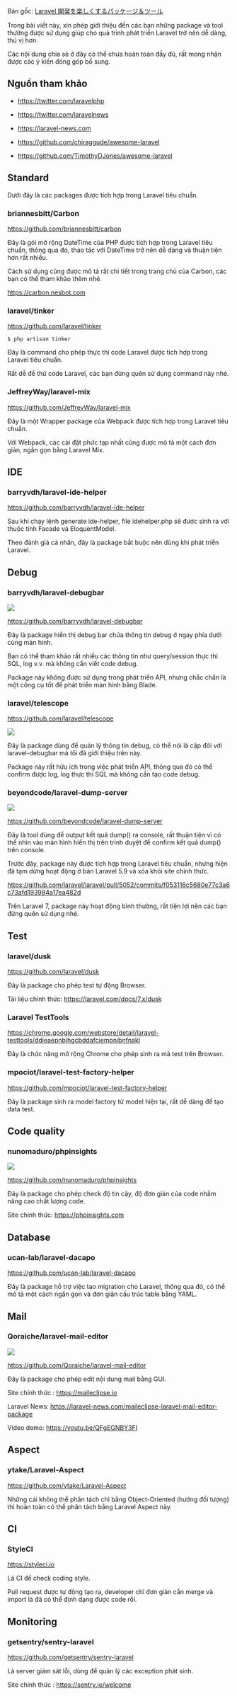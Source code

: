 Bản gốc: [Laravel 開発を楽しくするパッケージ＆ツール](https://qiita.com/ucan-lab/items/9bed7aeb7d165bc26b2d)

Trong bài viết này, xin phép giới thiệu đến các bạn những package và tool thường được sử dụng giúp cho quá trình phát triển Laravel trở nên dễ dàng, thú vị hơn.

Các nội dung chia sẻ ở đây có thể chưa hoàn toàn đầy đủ, rất mong nhận được các ý kiến đóng góp bổ sung.

## Nguồn tham khảo

- https://twitter.com/laravelphp

- https://twitter.com/laravelnews

- https://laravel-news.com

- https://github.com/chiraggude/awesome-laravel

- https://github.com/TimothyDJones/awesome-laravel

## Standard

Dưới đây là các packages được tích hợp trong Laravel tiêu chuẩn.

### briannesbitt/Carbon

https://github.com/briannesbitt/carbon

Đây là gói mở rộng DateTime của PHP được tích hợp trong Laravel tiêu chuẩn, thông qua đó, thao tác với DateTime trở nên dễ dàng và thuận tiện hơn rất nhiều.

Cách sử dụng cũng được mô tả rất chi tiết trong trang chủ của Carbon, các bạn có thể tham khảo thêm nhé.

https://carbon.nesbot.com

### laravel/tinker

https://github.com/laravel/tinker

```
$ php artisan tinker
```
Đây là command cho phép thực thi code Laravel được tích hợp trong Laravel tiêu chuẩn.

Rất dễ để thử code Laravel, các bạn đừng quên sử dụng command này nhé.

### JeffreyWay/laravel-mix

https://github.com/JeffreyWay/laravel-mix

Đây là một Wrapper package của Webpack được tích hợp trong Laravel tiêu chuẩn.

Với Webpack, các cài đặt phức tạp nhất cũng được mô tả một cách đơn giản, ngắn gọn bằng Laravel Mix.

## IDE

### barryvdh/laravel-ide-helper

https://github.com/barryvdh/laravel-ide-helper

Sau khi chạy lệnh generate ide-helper, file idehelper.php sẽ được sinh ra với thuộc tính Facade và EloquentModel.

Theo đánh giá cá nhân, đây là package bắt buộc nên dùng khi phát triển Laravel.

## Debug

### barryvdh/laravel-debugbar

![](https://images.viblo.asia/461260f5-5f81-4f8f-8157-79dd85bfc191.PNG)

https://github.com/barryvdh/laravel-debugbar

Đây là package hiển thị debug bar chứa thông tin debug ở ngay phía dưới cùng màn hình.

Bạn có thể tham khảo rất nhiều các thông tin như query/session thực thi SQL, log v.v. mà không cần viết code debug.

Package này không được sử dụng trong phát triển API, nhưng chắc chắn là một công cụ tốt để phát triển màn hình bằng Blade.

### laravel/telescope

https://github.com/laravel/telescope

![](https://images.viblo.asia/5222e5c7-c31d-478b-95b3-1bf98ed13cc4.png)

Đây là package dùng để quản lý thông tin debug, có thể nói là cặp đôi với laravel-debugbar mà tôi đã giới thiệu trên này.

Package này rất hữu ích trong việc phát triển API, thông qua đó có thể confirm được log, log thực thi SQL mà không cần tạo code debug.

### beyondcode/laravel-dump-server

![](https://images.viblo.asia/37e740cf-35f5-482d-a7ff-c97f459c045a.gif)

https://github.com/beyondcode/laravel-dump-server

Đây là tool dùng để output kết quả dump()  ra console, rất thuận tiện vì có thể nhìn vào màn hình hiển thị trên trình duyệt để confirm kết quả dump() trên console.

Trước đây, package này được tích hợp trong Laravel tiêu chuẩn, nhưng hiện đã tạm dừng hoạt động ở bản Laravel 5.9 và xóa khỏi site chính thức.

https://github.com/laravel/laravel/pull/5052/commits/f053116c5680e77c3a6c73afd193984a17ea482d

Trên Laravel 7, package này hoạt động bình thường, rất tiện lợi nên các bạn đừng quên sử dụng nhé.

## Test

### laravel/dusk

https://github.com/laravel/dusk

Đây là package cho phép test tự động Browser. 

Tài liệu chính thức:  https://laravel.com/docs/7.x/dusk

### Laravel TestTools

https://chrome.google.com/webstore/detail/laravel-testtools/ddieaepnbjhgcbddafciempnibnfnakl

Đây là chức năng mở rộng Chrome cho phép sinh ra mã test trên Browser.


### mpociot/laravel-test-factory-helper

https://github.com/mpociot/laravel-test-factory-helper

Đây là package sinh ra model factory từ model hiện tại, rất dễ dàng để tạo data test.

## Code quality

### nunomaduro/phpinsights

![](https://images.viblo.asia/4524aaa8-143a-47e0-92d7-2dd87db3e16b.png)

https://github.com/nunomaduro/phpinsights

Đây là package cho phép check độ tin cậy, độ đơn giản của code nhằm nâng cao chất lượng code.

Site chính thức: https://phpinsights.com

## Database

### ucan-lab/laravel-dacapo

https://github.com/ucan-lab/laravel-dacapo

Đây là package hỗ trợ việc tạo migration cho Laravel, thông qua đó, có thể mô tả một cách ngắn gọn và đơn giản cấu trúc table bằng YAML.

## Mail

### Qoraiche/laravel-mail-editor

![](https://images.viblo.asia/f49ad03b-cf6d-48bc-aeaa-5474954f58af.png)

https://github.com/Qoraiche/laravel-mail-editor

Đây là package cho phép edit nội dung mail bằng GUI.

Site chính thức : https://maileclipse.io

Laravel News: https://laravel-news.com/maileclipse-laravel-mail-editor-package

Video demo:  https://youtu.be/QFgEGNBY3FI

## Aspect

### ytake/Laravel-Aspect

https://github.com/ytake/Laravel-Aspect

Những cái không thể phân tách chỉ bằng Object-Oriented (hướng đối tượng) thì hoàn toàn có thể phân tách bằng Laravel Aspect này.

## CI

### StyleCI

https://styleci.io

Là CI để check coding style.

Pull request được tự động tạo ra, developer chỉ đơn giản cần merge và import là đã có thể định dạng được code rồi.

## Monitoring

### getsentry/sentry-laravel

https://github.com/getsentry/sentry-laravel

Là server giám sát lỗi, dùng để quản lý các exception phát sinh.

Site chính thức : https://sentry.io/welcome
